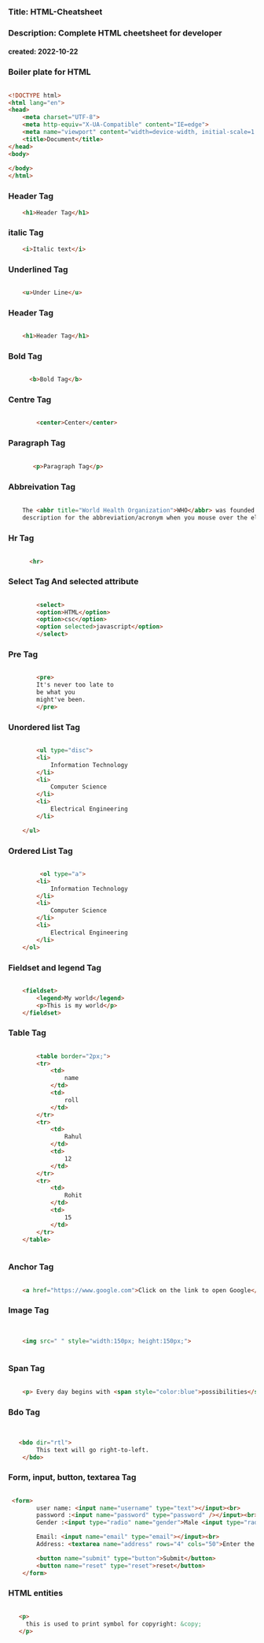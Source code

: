 
### Title: HTML-Cheatsheet
### Description: Complete HTML cheetsheet for developer
#### created: 2022-10-22



### Boiler plate for HTML
```html

<!DOCTYPE html>
<html lang="en">
<head>
    <meta charset="UTF-8">
    <meta http-equiv="X-UA-Compatible" content="IE=edge">
    <meta name="viewport" content="width=device-width, initial-scale=1.0">
    <title>Document</title>
</head>
<body>
    
</body>
</html>
```

### Header Tag

```html
    <h1>Header Tag</h1>
```

### italic Tag

```html   
    <i>Italic text</i>
```

### Underlined Tag

```html   

    <u>Under Line</u>

```

### Header Tag

```html   

    <h1>Header Tag</h1>
```


### Bold Tag

```html   

      <b>Bold Tag</b>

```



### Centre Tag

```html   

        <center>Center</center>

```

### Paragraph Tag

```html   
  
       <p>Paragraph Tag</p>

```

### Abbreivation Tag

```html   
       
    The <abbr title="World Health Organization">WHO</abbr> was founded in 1948.attribute to show the
    description for the abbreviation/acronym when you mouse over the element.

```


### Hr Tag

```html   

      <hr> 

```

### Select Tag And selected attribute

```html   

        <select>
        <option>HTML</option>
        <option>csc</option>
        <option selected>javascript</option>
        </select>

```


### Pre Tag 

```html   

        <pre>
        It's never too late to
        be what you 
        might've been.
        </pre>

```



### Unordered list Tag 

```html   

        <ul type="disc">
        <li>
            Information Technology
        </li>
        <li>
            Computer Science
        </li>
        <li>
            Electrical Engineering
        </li>

    </ul>

```
### Ordered List Tag 

```html   

         <ol type="a">
        <li>
            Information Technology
        </li>
        <li>
            Computer Science
        </li>
        <li>
            Electrical Engineering
        </li>
    </ol>

```
### Fieldset and legend  Tag 

```html   

    <fieldset>
        <legend>My world</legend>
        <p>This is my world</p>
    </fieldset>
```

### Table Tag 

```html   

        <table border="2px;">
        <tr>
            <td>
                name
            </td>
            <td>
                roll
            </td>
        </tr>
        <tr>
            <td>
                Rahul
            </td>
            <td>
                12
            </td>
        </tr>
        <tr>
            <td>
                Rohit
            </td>
            <td>
                15
            </td>
        </tr>
    </table>
    

```
### Anchor Tag 

```html   

    <a href="https://www.google.com">Click on the link to open Google</a>

```
### Image Tag 

```html   

    
    <img src=" " style="width:150px; height:150px;">
    

```
### Span Tag 

```html   

    <p> Every day begins with <span style="color:blue">possibilities</span>.</p>

```
### Bdo Tag 

```html   

     
   <bdo dir="rtl">
        This text will go right-to-left.
    </bdo>
```


### Form, input, button, textarea Tag

```html   

 <form>
        user name: <input name="username" type="text"></input><br>
        password :<input name="password" type="password" /></input><br>
        Gender :<input type="radio" name="gender">Male <input type="radio" name="gender"> Female<br>

        Email: <input name="email" type="email"></input><br>
        Address: <textarea name="address" rows="4" cols="50">Enter the Address</textarea><br>

        <button name="submit" type="button">Submit</button>
        <button name="reset" type="reset">reset</button>
    </form>

```

### HTML entities

```html   

   <p>
     this is used to print symbol for copyright: &copy;
   </p>
```
<!-- other entities:
1]&trade - to print TM
2]&nbsp - to print non-breaking space
3]&apsos - to include apostrphe in a sentence-->
